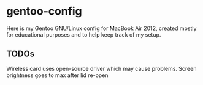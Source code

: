 # gentoo-config
Here is my Gentoo GNU/Linux config for MacBook Air 2012,
created mostly for educational purposes and to help keep track of my setup.

## TODOs
Wireless card uses open-source driver which may cause problems.
Screen brightness goes to max after lid re-open
